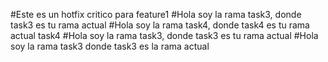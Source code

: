 #Este es un hotfix critico para feature1
#Hola soy la rama task3, donde task3 es tu rama actual
#Hola soy la rama task4, donde task4 es tu rama actual task4
#Hola soy la rama task3, donde task3 es tu rama actual
#Hola soy la rama task3 donde task3 es la rama actual

